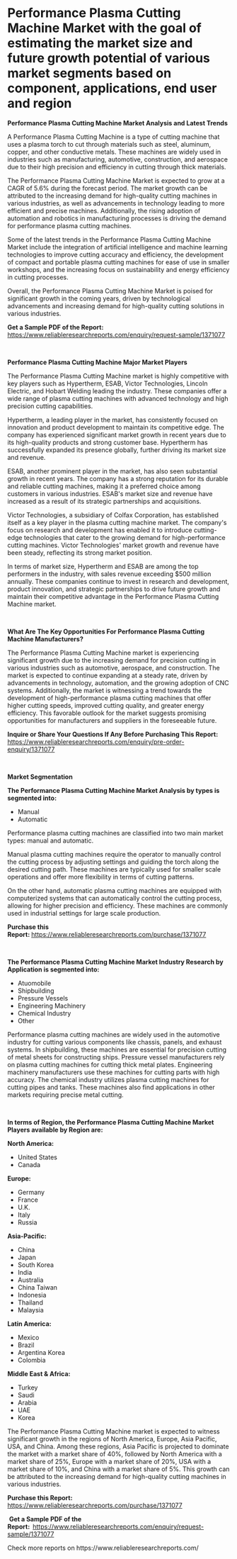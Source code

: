 <p><h1>Performance Plasma Cutting Machine Market with the goal of estimating the market size and future growth potential of various market segments based on component, applications, end user and region</h1></p><p><strong>Performance Plasma Cutting Machine Market Analysis and Latest Trends</strong></p>
<p><p>A Performance Plasma Cutting Machine is a type of cutting machine that uses a plasma torch to cut through materials such as steel, aluminum, copper, and other conductive metals. These machines are widely used in industries such as manufacturing, automotive, construction, and aerospace due to their high precision and efficiency in cutting through thick materials.</p><p>The Performance Plasma Cutting Machine Market is expected to grow at a CAGR of 5.6% during the forecast period. The market growth can be attributed to the increasing demand for high-quality cutting machines in various industries, as well as advancements in technology leading to more efficient and precise machines. Additionally, the rising adoption of automation and robotics in manufacturing processes is driving the demand for performance plasma cutting machines.</p><p>Some of the latest trends in the Performance Plasma Cutting Machine Market include the integration of artificial intelligence and machine learning technologies to improve cutting accuracy and efficiency, the development of compact and portable plasma cutting machines for ease of use in smaller workshops, and the increasing focus on sustainability and energy efficiency in cutting processes.</p><p>Overall, the Performance Plasma Cutting Machine Market is poised for significant growth in the coming years, driven by technological advancements and increasing demand for high-quality cutting solutions in various industries.</p></p>
<p><strong>Get a Sample PDF of the Report:&nbsp;</strong> <a href="https://www.reliableresearchreports.com/enquiry/request-sample/1371077">https://www.reliableresearchreports.com/enquiry/request-sample/1371077</a></p>
<p>&nbsp;</p>
<p><strong>Performance Plasma Cutting Machine Major Market Players</strong></p>
<p><p>The Performance Plasma Cutting Machine market is highly competitive with key players such as Hypertherm, ESAB, Victor Technologies, Lincoln Electric, and Hobart Welding leading the industry. These companies offer a wide range of plasma cutting machines with advanced technology and high precision cutting capabilities.</p><p>Hypertherm, a leading player in the market, has consistently focused on innovation and product development to maintain its competitive edge. The company has experienced significant market growth in recent years due to its high-quality products and strong customer base. Hypertherm has successfully expanded its presence globally, further driving its market size and revenue.</p><p>ESAB, another prominent player in the market, has also seen substantial growth in recent years. The company has a strong reputation for its durable and reliable cutting machines, making it a preferred choice among customers in various industries. ESAB's market size and revenue have increased as a result of its strategic partnerships and acquisitions.</p><p>Victor Technologies, a subsidiary of Colfax Corporation, has established itself as a key player in the plasma cutting machine market. The company's focus on research and development has enabled it to introduce cutting-edge technologies that cater to the growing demand for high-performance cutting machines. Victor Technologies' market growth and revenue have been steady, reflecting its strong market position.</p><p>In terms of market size, Hypertherm and ESAB are among the top performers in the industry, with sales revenue exceeding $500 million annually. These companies continue to invest in research and development, product innovation, and strategic partnerships to drive future growth and maintain their competitive advantage in the Performance Plasma Cutting Machine market.</p></p>
<p>&nbsp;</p>
<p><strong>What Are The Key Opportunities For Performance Plasma Cutting Machine Manufacturers?</strong></p>
<p><p>The Performance Plasma Cutting Machine market is experiencing significant growth due to the increasing demand for precision cutting in various industries such as automotive, aerospace, and construction. The market is expected to continue expanding at a steady rate, driven by advancements in technology, automation, and the growing adoption of CNC systems. Additionally, the market is witnessing a trend towards the development of high-performance plasma cutting machines that offer higher cutting speeds, improved cutting quality, and greater energy efficiency. This favorable outlook for the market suggests promising opportunities for manufacturers and suppliers in the foreseeable future.</p></p>
<p><strong>Inquire or Share Your Questions If Any Before Purchasing This Report:</strong> <a href="https://www.reliableresearchreports.com/enquiry/pre-order-enquiry/1371077">https://www.reliableresearchreports.com/enquiry/pre-order-enquiry/1371077</a></p>
<p>&nbsp;</p>
<p><strong>Market Segmentation</strong></p>
<p><strong>The Performance Plasma Cutting Machine Market Analysis by types is segmented into:</strong></p>
<p><ul><li>Manual</li><li>Automatic</li></ul></p>
<p><p>Performance plasma cutting machines are classified into two main market types: manual and automatic. </p><p>Manual plasma cutting machines require the operator to manually control the cutting process by adjusting settings and guiding the torch along the desired cutting path. These machines are typically used for smaller scale operations and offer more flexibility in terms of cutting patterns.</p><p>On the other hand, automatic plasma cutting machines are equipped with computerized systems that can automatically control the cutting process, allowing for higher precision and efficiency. These machines are commonly used in industrial settings for large scale production.</p></p>
<p><strong>Purchase this Report:&nbsp;</strong><a href="https://www.reliableresearchreports.com/purchase/1371077">https://www.reliableresearchreports.com/purchase/1371077</a></p>
<p>&nbsp;</p>
<p><strong>The Performance Plasma Cutting Machine Market Industry Research by Application is segmented into:</strong></p>
<p><ul><li>Atuomobile</li><li>Shipbuilding</li><li>Pressure Vessels</li><li>Engineering Machinery</li><li>Chemical Industry</li><li>Other</li></ul></p>
<p><p>Performance plasma cutting machines are widely used in the automotive industry for cutting various components like chassis, panels, and exhaust systems. In shipbuilding, these machines are essential for precision cutting of metal sheets for constructing ships. Pressure vessel manufacturers rely on plasma cutting machines for cutting thick metal plates. Engineering machinery manufacturers use these machines for cutting parts with high accuracy. The chemical industry utilizes plasma cutting machines for cutting pipes and tanks. These machines also find applications in other markets requiring precise metal cutting.</p></p>
<p>&nbsp;</p>
<p><strong>In terms of Region, the Performance Plasma Cutting Machine Market Players available by Region are:</strong></p>
<p>
    <p> <strong> North America: </strong>
        <ul>
            <li>United States</li>
            <li>Canada</li>
        </ul>
        </p> 
    <p> <strong> Europe: </strong>
        <ul>
            <li>Germany</li>
            <li>France</li>
            <li>U.K.</li>
            <li>Italy</li>
            <li>Russia</li>
        </ul>
        </p> 
    <p> <strong> Asia-Pacific: </strong>
        <ul>
            <li>China</li>
            <li>Japan</li>
            <li>South Korea</li>
            <li>India</li>
            <li>Australia</li>
            <li>China Taiwan</li>
            <li>Indonesia</li>
            <li>Thailand</li>
            <li>Malaysia</li>
        </ul>
        </p> 
    <p> <strong> Latin America: </strong>
        <ul>
            <li>Mexico</li>
            <li>Brazil</li>
            <li>Argentina Korea</li>
            <li>Colombia</li>
        </ul>
        </p> 
    <p> <strong> Middle East & Africa: </strong>
        <ul>
            <li>Turkey</li>
            <li>Saudi</li>
            <li>Arabia</li>
            <li>UAE</li>
            <li>Korea</li>
        </ul>
    </p>
    </p>
<p><p>The Performance Plasma Cutting Machine market is expected to witness significant growth in the regions of North America, Europe, Asia Pacific, USA, and China. Among these regions, Asia Pacific is projected to dominate the market with a market share of 40%, followed by North America with a market share of 25%, Europe with a market share of 20%, USA with a market share of 10%, and China with a market share of 5%. This growth can be attributed to the increasing demand for high-quality cutting machines in various industries.</p></p>
<p><strong>Purchase this Report: </strong><a href="https://www.reliableresearchreports.com/purchase/1371077">https://www.reliableresearchreports.com/purchase/1371077</a></p>
<p>&nbsp;<strong>Get a Sample PDF of the Report:&nbsp;&nbsp;</strong><a href="https://www.reliableresearchreports.com/enquiry/request-sample/1371077">https://www.reliableresearchreports.com/enquiry/request-sample/1371077</a></p>
<p><strong></strong></p>
<p>Check more reports on https://www.reliableresearchreports.com/</p>